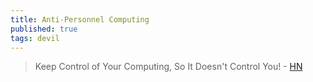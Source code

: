 ```yaml
---
title: Anti-Personnel Computing
published: true
tags: devil
---
```

> Keep Control of Your Computing, So It Doesn't Control You! - [HN](https://news.ycombinator.com/item?id=43970637)